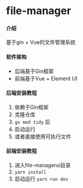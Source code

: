 # file-manager

#### 介绍
基于gin + Vue的文件管理系统

#### 软件架构
- 后端基于Gin框架
- 前端基于Vue + Element UI


#### 后端安装教程

1. 依赖于Gin框架
2. 克隆仓库
3. `go mod tidy` 后
4. 启动运行
5. 或者直接使用可执行文件

#### 前端安装教程

1. 进入file-managerui目录
2. `yarn install`
3. 启动运行 `yarn run dev`

